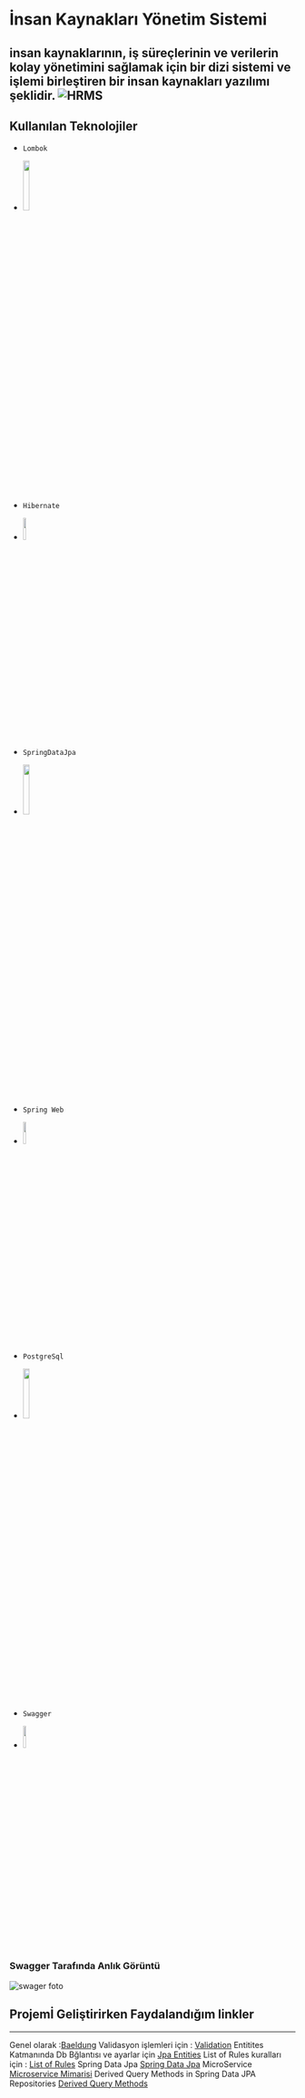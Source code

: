 # İnsan Kaynakları Yönetim Sistemi

insan kaynaklarının, iş süreçlerinin ve verilerin kolay yönetimini sağlamak için bir dizi sistemi ve işlemi birleştiren bir insan kaynakları yazılımı şeklidir.
         ![HRMS](https://user-images.githubusercontent.com/74687192/120178589-566b3b00-c212-11eb-9617-69f8a5e6031c.png)
---
## Kullanılan Teknolojiler 
- `Lombok`
- <img src="https://user-images.githubusercontent.com/74687192/120121939-ba5c1800-c1ae-11eb-8327-67e22b7c7664.png" width="15%" height="15%" />
- `Hibernate`
- <img src="https://user-images.githubusercontent.com/74687192/120121937-b9c38180-c1ae-11eb-8b7f-2e4ad3197598.jpg" width="10%" height="10%" />

- `SpringDataJpa`
- <img src="https://user-images.githubusercontent.com/74687192/120121942-bb8d4500-c1ae-11eb-8234-838d69081b18.png" width="15%" height="15%" />
- `Spring Web`
- <img src="https://user-images.githubusercontent.com/74687192/120121943-bb8d4500-c1ae-11eb-8a9d-f7afabafd3d6.png" width="10%" height="10%" />
- `PostgreSql`
- <img src="https://user-images.githubusercontent.com/74687192/120121946-bd570880-c1ae-11eb-9278-e159bbba8808.jpeg" width="15%" height="15%" />
- `Swagger`
- <img src="https://user-images.githubusercontent.com/74687192/120121941-baf4ae80-c1ae-11eb-86b1-5647438c8b4a.png" width="10%" height="10%" />

### Swagger Tarafında Anlık Görüntü

![swager foto](https://user-images.githubusercontent.com/74687192/120122286-7e29b700-c1b0-11eb-949b-c095b40786f8.PNG)


## Projemİ Geliştirirken Faydalandığım linkler 
---
   Genel olarak :[Baeldung](https://www.baeldung.com)
  Validasyon işlemleri için : [Validation](https://www.baeldung.com/javax-validation)
   Entitites Katmanında Db Bğlantısı ve ayarlar için [Jpa Entities](https://www.baeldung.com/jpa-entities)
   List of Rules kuralları için : [List of Rules](https://www.baeldung.com/java-rule-engines)
   Spring Data Jpa [Spring Data Jpa](https://docs.spring.io/spring-data/jpa/docs/current/reference/html/#repositories)
  MicroService [Microservice Mimarisi](https://gokhana.medium.com/microservice-mimarisi-nedir-microservice-mimarisine-giri%C5%9F-948e30cf65b1)
  Derived Query Methods in Spring Data JPA Repositories [Derived Query Methods](https://www.baeldung.com/spring-data-derived-queries)

